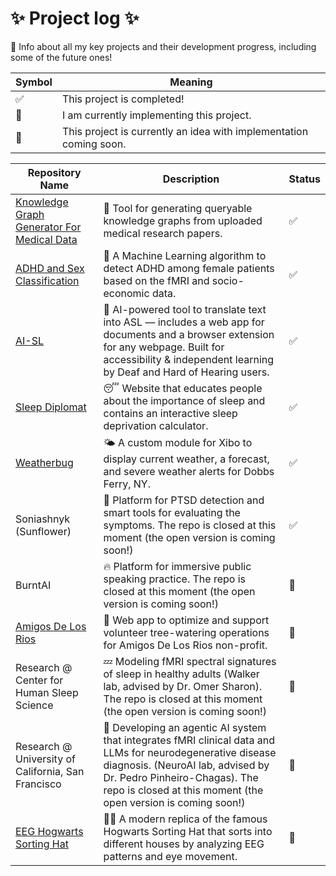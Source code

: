 # ✨ Project log ✨
📝 Info about all my key projects and their development progress, including some of the future ones!

| Symbol| Meaning|
|-------|--------|
|✅| This project is completed!|
|🚧| I am currently implementing this project.|
|💭| This project is currently an idea with implementation coming soon.|

| Repository Name | Description | Status |
|-----------------|-------------|----------|
| [Knowledge Graph Generator For Medical Data](https://github.com/Kulieshova/knowledge-graph-for-medical-papers) |🧠 Tool for generating queryable knowledge graphs from uploaded medical research papers. |✅|
| [ADHD and Sex Classification](https://github.com/Kulieshova/ADHD-prediction) |🧠 A Machine Learning algorithm to detect ADHD among female patients based on the fMRI and socio-economic data. |✅|
| [AI-SL](https://github.com/Kulieshova/ai-sl) |🧏 AI-powered tool to translate text into ASL — includes a web app for documents and a browser extension for any webpage. Built for accessibility & independent learning by Deaf and Hard of Hearing users. |✅|
| [Sleep Diplomat](https://github.com/Kulieshova/sleep-diplomat) |😴 Website that educates people about the importance of sleep and contains an interactive sleep deprivation calculator.|✅|
| [Weatherbug](https://github.com/Kulieshova/weatherbug) |🌤️ A custom module for Xibo to display current weather, a forecast, and severe weather alerts for Dobbs Ferry, NY.|✅|
| Soniashnyk (Sunflower) |🌻 Platform for PTSD detection and smart tools for evaluating the symptoms. The repo is closed at this moment (the open version is coming soon!)|✅|
| BurntAI |🔥 Platform for immersive public speaking practice. The repo is closed at this moment (the open version is coming soon!)|🚧|
| [Amigos De Los Rios](https://github.com/calblueprint/amigos-de-los-rios) |🌳 Web app to optimize and support volunteer tree-watering operations for Amigos De Los Rios non-profit. |🚧|
| Research @ Center for Human Sleep Science |💤 Modeling fMRI spectral signatures of sleep in healthy adults (Walker lab, advised by Dr. Omer Sharon). The repo is closed at this moment (the open version is coming soon!)|🚧|
| Research @ University of California, San Francisco |🧠 Developing an agentic AI system that integrates fMRI clinical data and LLMs for neurodegenerative disease diagnosis. (NeuroAI lab, advised by Dr. Pedro Pinheiro-Chagas). The repo is closed at this moment (the open version is coming soon!)|🚧|
| [EEG Hogwarts Sorting Hat](https://github.com/Kulieshova/eeg-hogwarts-sorting-hat) |🧙🏻 A modern replica of the famous Hogwarts Sorting Hat that sorts into different houses by analyzing EEG patterns and eye movement.|💭|
